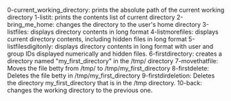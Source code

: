 0-current_working_directory: prints the absolute path of the current working directory
1-listit: prints the contents list of current directory
2-bring_me_home: changes the directory to the user's home directory
3-listfiles: displays directory contents in long format
4-listmorefiles: displays current directory contents, including hidden files in long format
5-listfilesdigitonly: displays directory contents in long format with user and group IDs displayed numerically and hidden files.
6-firstdirectory: creates a directory named "my_first_directory" in the /tmp/ directory
7-movethatfile: Moves the file betty from /tmp/ to /tmp/my_first_directory
8-firstdelete: Deletes the file betty in /tmp/my_first_directory
9-firstdirdeletion: Deletes the directory my_first_directory that is in the /tmp directory.
10-back: changes the working directory to the previous one.
